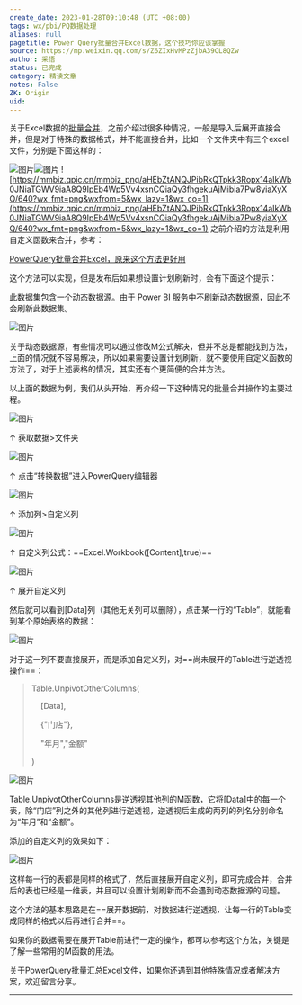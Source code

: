```yaml
---
create_date: 2023-01-28T09:10:48 (UTC +08:00)
tags: wx/pbi/PQ数据处理 
aliases: null
pagetitle: Power Query批量合并Excel数据，这个技巧你应该掌握
source: https://mp.weixin.qq.com/s/Z6ZIxHvMPzZjbA39CL8QZw
author: 采悟
status: 已完成
category: 精读文章 
notes: False
ZK: Origin
uid: 
---
```




关于Excel数据的[批量合并](http://mp.weixin.qq.com/s?__biz=MzA4MzQwMjY4MA==&mid=2484070803&idx=1&sn=826d571e4133872ff3bedb4ad4d524f9&chksm=8e0c4344b97bca5281787e9a0cf1a3f2571227316537b1ba7069c5bf5f600d4a4249cfc18932&scene=21#wechat_redirect)，之前介绍过很多种情况，一般是导入后展开直接合并，但是对于特殊的数据格式，并不能直接合并，比如一个文件夹中有三个excel文件，分别是下面这样的：

![图片](https://mmbiz.qpic.cn/mmbiz_png/aHEbZtANQJPibRkQTpkk3Ropx14aIkWb0zoqV2A0zApf6w5oOnZDxOfjOsG6mnt7kfP1Hx7QmU3YXia2NZGISN1g/640?wx_fmt=png&wxfrom=5&wx_lazy=1&wx_co=1)![图片](https://mmbiz.qpic.cn/mmbiz_png/aHEbZtANQJPibRkQTpkk3Ropx14aIkWb046L0MFLe2lyoY6KbxQ22T6fQibyoiaQsHCgd8T2icJ9E7Cc5WMAl6XNDQ/640?wx_fmt=png&wxfrom=5&wx_lazy=1&wx_co=1)
![https://mmbiz.qpic.cn/mmbiz_png/aHEbZtANQJPibRkQTpkk3Ropx14aIkWb0JNiaTGWV9iaA8Q9IpEb4Wp5Vv4xsnCQiaQy3fhgekuAjMibia7Pw8yiaXyXQ/640?wx_fmt=png&wxfrom=5&wx_lazy=1&wx_co=1](https://mmbiz.qpic.cn/mmbiz_png/aHEbZtANQJPibRkQTpkk3Ropx14aIkWb0JNiaTGWV9iaA8Q9IpEb4Wp5Vv4xsnCQiaQy3fhgekuAjMibia7Pw8yiaXyXQ/640?wx_fmt=png&wxfrom=5&wx_lazy=1&wx_co=1)
之前介绍的方法是利用自定义函数来合并，参考：  

[PowerQuery批量合并Excel，原来这个方法更好用](http://mp.weixin.qq.com/s?__biz=MzA4MzQwMjY4MA==&mid=2484077355&idx=1&sn=a90e985627bff1b90c57b2ed5ac7c602&chksm=8e13a9fcb96420ead0721bd421aea25c3f4c4fe3ca3451e0dbba7fd074534c50c767be6e19fc&scene=21#wechat_redirect)  

这个方法可以实现，但是发布后如果想设置计划刷新时，会有下面这个提示：

此数据集包含一个动态数据源。由于 Power BI 服务中不刷新动态数据源，因此不会刷新此数据集。

![图片](https://mmbiz.qpic.cn/mmbiz_jpg/aHEbZtANQJMH6GutShoSibSvJz0YbYicccBwstaKHdNo5oYVNTG4KUn61OPTsBlNwJAbicC94u6MgKL2Qo85kIclA/640?wx_fmt=jpeg&wxfrom=5&wx_lazy=1&wx_co=1)

关于动态数据源，有些情况可以通过修改M公式解决，但并不总是都能找到方法，上面的情况就不容易解决，所以如果需要设置计划刷新，就不要使用自定义函数的方法了，对于上述表格的情况，其实还有个更简便的合并方法。

以上面的数据为例，我们从头开始，再介绍一下这种情况的批量合并操作的主要过程。

![图片](https://mmbiz.qpic.cn/mmbiz_png/aHEbZtANQJP8VjcxLFjQCpHWQPLjmlhlxWUdicuMbtQgMBkpzNskSumpttWAhicSpwLibt4jj69RbpXwF8BbvAVaA/640?wx_fmt=png&wxfrom=5&wx_lazy=1&wx_co=1)

↑ 获取数据>文件夹

![图片](https://mmbiz.qpic.cn/mmbiz_png/aHEbZtANQJP8VjcxLFjQCpHWQPLjmlhliaAicfc2vz06dbzaBZZZ3S5sOic14zKonJlFtxRhj450jHaLGcr0ZBw7g/640?wx_fmt=png&wxfrom=5&wx_lazy=1&wx_co=1)

↑ 点击“转换数据”进入PowerQuery编辑器

![图片](https://mmbiz.qpic.cn/mmbiz_png/aHEbZtANQJP8VjcxLFjQCpHWQPLjmlhlFsVEv3aaxwc0EMWjmted1YDN1R8Qu4sv5htiaGPIJV346Y2cpeb28KQ/640?wx_fmt=png&wxfrom=5&wx_lazy=1&wx_co=1)

↑ 添加列>自定义列

![图片](https://mmbiz.qpic.cn/mmbiz_png/aHEbZtANQJP8VjcxLFjQCpHWQPLjmlhlfgzQ2fI6gfAsCu0E2csWds2mIk8JLFwKR7YwZJlRnTjmL5RibQWq8Wg/640?wx_fmt=png&wxfrom=5&wx_lazy=1&wx_co=1)

↑ 自定义列公式：==Excel.Workbook(\[Content\],true)==

![图片](https://mmbiz.qpic.cn/mmbiz_png/aHEbZtANQJP8VjcxLFjQCpHWQPLjmlhlvwWZ0wpjMK34K2icvoNrWqQFt7KNibaVErjd44E4kvnu4dFRV0lPqEYQ/640?wx_fmt=png&wxfrom=5&wx_lazy=1&wx_co=1)

↑ 展开自定义列

然后就可以看到\[Data\]列（其他无关列可以删除），点击某一行的“Table”，就能看到某个原始表格的数据：

![图片](https://mmbiz.qpic.cn/mmbiz_jpg/aHEbZtANQJMl2Pt18siaS6qQWEGCJAXR5ibUMl37LnrGqftR4JDvic1NV5yiczJQu4oEXxe6A1hYhGbCDVYO5FFJrw/640?wx_fmt=jpeg&wxfrom=5&wx_lazy=1&wx_co=1)

对于这一列不要直接展开，而是添加自定义列，对==尚未展开的Table进行逆透视操作==：  

> Table.UnpivotOtherColumns(
> 
>     \[Data\],
> 
>     {"门店"},
> 
>     "年月","金额"
> 
> )

![图片](https://mmbiz.qpic.cn/mmbiz_jpg/aHEbZtANQJMl2Pt18siaS6qQWEGCJAXR5WC0NXTuWmUhnicjACvL8zQHY7bkSnibs3WFGkI8rZAGib3SNicxjgDPbbQ/640?wx_fmt=jpeg&wxfrom=5&wx_lazy=1&wx_co=1)

Table.UnpivotOtherColumns是逆透视其他列的M函数，它将\[Data\]中的每一个表，除“门店”列之外的其他列进行逆透视，逆透视后生成的两列的列名分别命名为“年月”和“金额”。

添加的自定义列的效果如下：

![图片](https://mmbiz.qpic.cn/mmbiz_jpg/aHEbZtANQJMl2Pt18siaS6qQWEGCJAXR5bLIpGVzjZQq3p9ib3lhPicfowibV5cS4wraNGAOictJwJcu0GtxoCbRjRQ/640?wx_fmt=jpeg&wxfrom=5&wx_lazy=1&wx_co=1)

这样每一行的表都是同样的格式了，然后直接展开自定义列，即可完成合并，合并后的表也已经是一维表，并且可以设置计划刷新而不会遇到动态数据源的问题。

这个方法的基本思路是在==展开数据前，对数据进行逆透视，让每一行的Table变成同样的格式以后再进行合并==。

如果你的数据需要在展开Table前进行一定的操作，都可以参考这个方法，关键是了解一些常用的M函数的用法。

关于PowerQuery批量汇总Excel文件，如果你还遇到其他特殊情况或者解决方案，欢迎留言分享。

___
